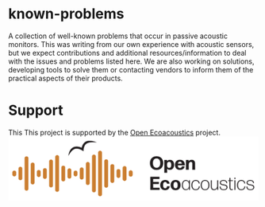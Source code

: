# known-problems
A collection of well-known problems that occur in passive acoustic monitors.
This was writing from our own experience with acoustic sensors, but we expect contributions and additional resources/information to deal
with the issues and problems listed here. We are also working on solutions, developing tools to solve them or contacting vendors to inform them of the practical 
aspects of their products.

# Support
This This project is supported by the [Open Ecoacoustics](https://openecoacoustics.org/) project.
![The Open Ecoacoustics Logo](./media/OpenEcoAcoustics_horizontal_rgb.jpg)

